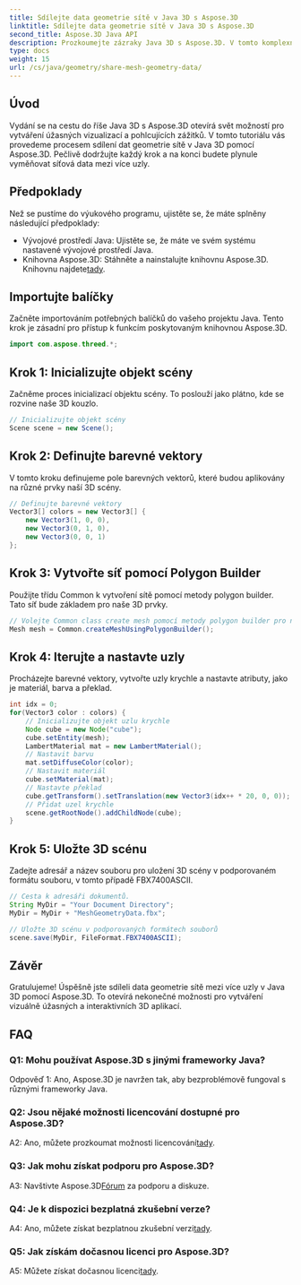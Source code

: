 ```yaml
---
title: Sdílejte data geometrie sítě v Java 3D s Aspose.3D
linktitle: Sdílejte data geometrie sítě v Java 3D s Aspose.3D
second_title: Aspose.3D Java API
description: Prozkoumejte zázraky Java 3D s Aspose.3D. V tomto komplexním kurzu se dozvíte, jak bez námahy sdílet data geometrie sítě mezi uzly.
type: docs
weight: 15
url: /cs/java/geometry/share-mesh-geometry-data/
---
```

## Úvod

Vydání se na cestu do říše Java 3D s Aspose.3D otevírá svět možností pro vytváření úžasných vizualizací a pohlcujících zážitků. V tomto tutoriálu vás provedeme procesem sdílení dat geometrie sítě v Java 3D pomocí Aspose.3D. Pečlivě dodržujte každý krok a na konci budete plynule vyměňovat síťová data mezi více uzly.

## Předpoklady

Než se pustíme do výukového programu, ujistěte se, že máte splněny následující předpoklady:

- Vývojové prostředí Java: Ujistěte se, že máte ve svém systému nastavené vývojové prostředí Java.
-  Knihovna Aspose.3D: Stáhněte a nainstalujte knihovnu Aspose.3D. Knihovnu najdete[tady](https://releases.aspose.com/3d/java/).

## Importujte balíčky

Začněte importováním potřebných balíčků do vašeho projektu Java. Tento krok je zásadní pro přístup k funkcím poskytovaným knihovnou Aspose.3D.

```java
import com.aspose.threed.*;
```

## Krok 1: Inicializujte objekt scény

Začněme proces inicializací objektu scény. To poslouží jako plátno, kde se rozvine naše 3D kouzlo.

```java
// Inicializujte objekt scény
Scene scene = new Scene();
```

## Krok 2: Definujte barevné vektory

V tomto kroku definujeme pole barevných vektorů, které budou aplikovány na různé prvky naší 3D scény.

```java
// Definujte barevné vektory
Vector3[] colors = new Vector3[] {
    new Vector3(1, 0, 0),
    new Vector3(0, 1, 0),
    new Vector3(0, 0, 1)
};
```

## Krok 3: Vytvořte síť pomocí Polygon Builder

Použijte třídu Common k vytvoření sítě pomocí metody polygon builder. Tato síť bude základem pro naše 3D prvky.

```java
// Volejte Common class create mesh pomocí metody polygon builder pro nastavení instance mesh
Mesh mesh = Common.createMeshUsingPolygonBuilder();
```

## Krok 4: Iterujte a nastavte uzly

Procházejte barevné vektory, vytvořte uzly krychle a nastavte atributy, jako je materiál, barva a překlad.

```java
int idx = 0;
for(Vector3 color : colors) {
    // Inicializujte objekt uzlu krychle
    Node cube = new Node("cube");
    cube.setEntity(mesh);
    LambertMaterial mat = new LambertMaterial();
    // Nastavit barvu
    mat.setDiffuseColor(color);
    // Nastavit materiál
    cube.setMaterial(mat);
    // Nastavte překlad
    cube.getTransform().setTranslation(new Vector3(idx++ * 20, 0, 0));
    // Přidat uzel krychle
    scene.getRootNode().addChildNode(cube);
}
```

## Krok 5: Uložte 3D scénu

Zadejte adresář a název souboru pro uložení 3D scény v podporovaném formátu souboru, v tomto případě FBX7400ASCII.

```java
// Cesta k adresáři dokumentů.
String MyDir = "Your Document Directory";
MyDir = MyDir + "MeshGeometryData.fbx";

// Uložte 3D scénu v podporovaných formátech souborů
scene.save(MyDir, FileFormat.FBX7400ASCII);
```

## Závěr

Gratulujeme! Úspěšně jste sdíleli data geometrie sítě mezi více uzly v Java 3D pomocí Aspose.3D. To otevírá nekonečné možnosti pro vytváření vizuálně úžasných a interaktivních 3D aplikací.

## FAQ

### Q1: Mohu používat Aspose.3D s jinými frameworky Java?

Odpověď 1: Ano, Aspose.3D je navržen tak, aby bezproblémově fungoval s různými frameworky Java.

### Q2: Jsou nějaké možnosti licencování dostupné pro Aspose.3D?

 A2: Ano, můžete prozkoumat možnosti licencování[tady](https://purchase.aspose.com/buy).

### Q3: Jak mohu získat podporu pro Aspose.3D?

 A3: Navštivte Aspose.3D[Fórum](https://forum.aspose.com/c/3d/18) za podporu a diskuze.

### Q4: Je k dispozici bezplatná zkušební verze?

 A4: Ano, můžete získat bezplatnou zkušební verzi[tady](https://releases.aspose.com/).

### Q5: Jak získám dočasnou licenci pro Aspose.3D?

 A5: Můžete získat dočasnou licenci[tady](https://purchase.aspose.com/temporary-license/).